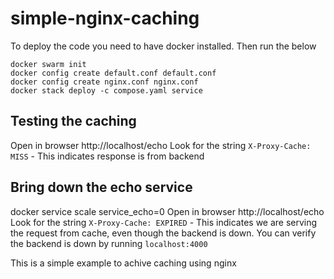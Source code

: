 # simple-nginx-caching
To deploy the code you need to have docker installed. Then run the below
```
docker swarm init
docker config create default.conf default.conf
docker config create nginx.conf nginx.conf
docker stack deploy -c compose.yaml service
```

## Testing the caching
Open in browser http://localhost/echo
Look for the string `X-Proxy-Cache: MISS` - This indicates response is from backend
 
 ## Bring down the echo service
docker service scale service_echo=0
Open in browser http://localhost/echo
Look for the string `X-Proxy-Cache: EXPIRED` - This indicates we are serving the request from cache, even though the backend is down.
You can verify the backend is down by running `localhost:4000`

This is a simple example to achive caching using nginx
